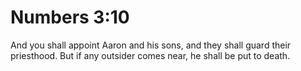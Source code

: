 # Numbers 3:10

And you shall appoint Aaron and his sons, and they shall guard their priesthood. But if any outsider comes near, he shall be put to death.
